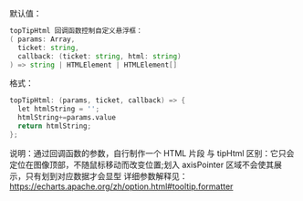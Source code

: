 默认值：

```d
topTipHtml 回调函数控制自定义悬浮框：
( params: Array,
  ticket: string,
  callback: (ticket: string, html: string)
) => string | HTMLElement | HTMLElement[]
```

格式：

```d
topTipHtml: (params, ticket, callback) => {
  let htmlString = '';
  htmlString+=params.value
  return htmlString;
};
```

说明：通过回调函数的参数，自行制作一个 HTML 片段
与 tipHtml 区别：它只会定位在图像顶部，不随鼠标移动而改变位置;划入 axisPointer 区域不会使其展示，只有划到对应数据才会显型
详细参数解释见： <a target="_blank" href="https://echarts.apache.org/zh/option.html#tooltip.formatter">https://echarts.apache.org/zh/option.html#tooltip.formatter</a>
